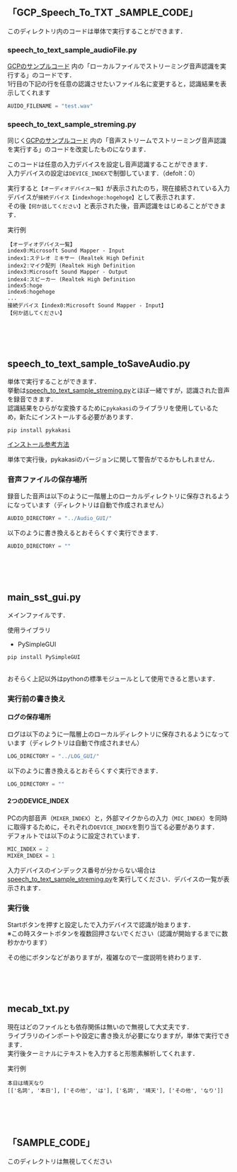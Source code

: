 
## 「GCP_Speech_To_TXT _SAMPLE_CODE」
このディレクトリ内のコードは単体で実行することができます．  

### speech_to_text_sample_audioFile.py  
[GCPのサンプルコード](https://cloud.google.com/speech-to-text/docs/streaming-recognize?hl=ja)
内の「ローカルファイルでストリーミング音声認識を実行する」のコードです．  
1行目の下記の行を任意の認識させたいファイル名に変更すると，認識結果を表示してくれます
~~~python
AUIDO_FILENAME = "test.wav"　　
~~~

### speech_to_text_sample_streming.py

同じく[GCPのサンプルコード](https://cloud.google.com/speech-to-text/docs/streaming-recognize?hl=ja)
内の「音声ストリームでストリーミング音声認識を実行する」のコードを改変したものになります．  

このコードは任意の入力デバイスを設定し音声認識することができます．  
入力デバイスの設定は`DEVICE_INDEX`で制御しています．（defolt：0）

実行すると`【オーディオデバイス一覧】`が表示されたのち，現在接続されている入力デバイスが`接続デバイス【indexhoge:hogehoge】`として表示されます．  
その後`【何か話してください】`と表示された後，音声認識をはじめることができます．<br>

実行例
~~~
【オーディオデバイス一覧】
index0:Microsoft Sound Mapper - Input
index1:ステレオ ミキサー (Realtek High Definit
index2:マイク配列 (Realtek High Definition 
index3:Microsoft Sound Mapper - Output
index4:スピーカー (Realtek High Definition 
index5:hoge
index6:hogehoge
...
接続デバイス【index0:Microsoft Sound Mapper - Input】
【何か話してください】
~~~~~

<br><br><br>
## speech_to_text_sample_toSaveAudio.py
単体で実行することができます．<br>
挙動は[speech_to_text_sample_streming.py](###speech_to_text_sample_streming.py)とほぼ一緒ですが，認識された音声を録音できます．<br>
認識結果をひらがな変換するために`pykakasi`のライブラリを使用しているため，新たにインストールする必要があります．<br>

~~~
pip install pykakasi
~~~
[インストール参考方法](https://office54.net/python/module/pykakasi-kanji-convert)

単体で実行後，pykakasiのバージョンに関して警告がでるかもしれません．

### 音声ファイルの保存場所
録音した音声は以下のように一階層上のローカルディレクトリに保存されるようになっています（ディレクトリは自動で作成されません）<br>
~~~python
AUDIO_DIRECTORY = "../Audio_GUI/"
~~~
以下のように書き換えるとおそらくすぐ実行できます．
~~~python
AUDIO_DIRECTORY = ""
~~~



<br><br><br>
## main_sst_gui.py
メインファイルです．<br>

使用ライブラリ
- PySimpleGUI
~~~
pip install PySimpleGUI
~~~
<br>
おそらく上記以外はpythonの標準モジュールとして使用できると思います．

### 実行前の書き換え

#### ログの保存場所
ログは以下のように一階層上のローカルディレクトリに保存されるようになっています（ディレクトリは自動で作成されません）<br>
~~~python
LOG_DIRECTORY = "../LOG_GUI/"
~~~
以下のように書き換えるとおそらくすぐ実行できます．
~~~python
LOG_DIRECTORY = ""
~~~

#### 2つのDEVICE_INDEX
PCの内部音声（`MIXER_INDEX`）と，外部マイクからの入力（`MIC_INDEX`）を同時に取得するために，それぞれの`DEVICE_INDEX`を割り当てる必要があります．<br>
デフォルトでは以下のように設定されています．
~~~python
MIC_INDEX = 2
MIXER_INDEX = 1
~~~
入力デバイスのインデックス番号が分からない場合は[speech_to_text_sample_streming.py](###speech_to_text_sample_streming.py)を実行してください．デバイスの一覧が表示されます．

### 実行後
Startボタンを押すと設定したで入力デバイスで認識が始まります．<br>
※この時スタートボタンを複数回押さないでください（認識が開始するまでに数秒かかります）

その他にボタンなどがありますが，複雑なので一度説明を終わります．


<br><br><br>
## mecab_txt.py
現在はどのファイルとも依存関係は無いので無視して大丈夫です．<br>
ライブラリのインポートや設定に書き換えが必要になりますが，単体で実行できます．<br>
実行後ターミナルにテキストを入力すると形態素解析してくれます．<br>

実行例
~~~~~
本日は晴天なり
[['名詞', '本日'], ['その他', 'は'], ['名詞', '晴天'], ['その他', 'なり']]
~~~~~


<br><br><br>
## 「SAMPLE_CODE」
このディレクトリは無視してください



